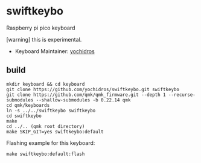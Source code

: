 # swiftkeybo

Raspberry pi pico keyboard

[warning] this is experimental.


* Keyboard Maintainer: [yochidros](https://github.com/yochidros)

## build
    mkdir keyboard && cd keyboard
    git clone https://github.com/yochidros/swiftkeybo.git swiftkeybo
    git clone https://github.com/qmk/qmk_firmware.git --depth 1 --recurse-submodules --shallow-submodules -b 0.22.14 qmk
    cd qmk/keyboards
    ln -s ../../swiftkeybo swiftkeybo
    cd swiftkeybo
    make
    cd ../.. (qmk root directory)
    make SKIP_GIT=yes swiftkeybo:default

Flashing example for this keyboard:

    make swiftkeybo:default:flash

